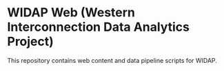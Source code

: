 # WIDAP Web (Western Interconnection Data Analytics Project)

This repository contains web content and data pipeline scripts for WIDAP.
